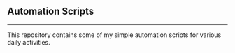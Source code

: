 ## Automation Scripts

--- 

This repository contains some of my simple automation scripts for various daily activities.
